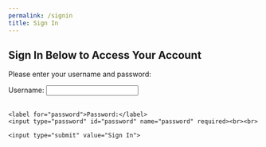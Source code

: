 ```yaml
---
permalink: /signin
title: Sign In
---
```


## Sign In Below to Access Your Account

Please enter your username and password:

<form id="signInForm">
    <label for="username">Username:</label>
    <input type="text" id="username" name="username" required><br><br>

    <label for="password">Password:</label>
    <input type="password" id="password" name="password" required><br><br>

    <input type="submit" value="Sign In">
</form>

<script>
    const apiUrl = '/NART_Movie/api/users.json'; // Relative path on your GitHub Pages website

    document.getElementById('signInForm').addEventListener('submit', function (event) {
        event.preventDefault();

        // Get the entered username and password
        const username = document.getElementById('username').value;
        const password = document.getElementById('password').value;

        // Create an object with the user data
        const userData = {
            username: username,
            password: password
        };

        // Send the user data to your GitHub Pages website
        fetch(apiUrl, {
            method: 'POST',
            headers: {
                'Content-Type': 'application/json'
            },
            body: JSON.stringify(userData)
        })
        .then((response) => {
            if (response.ok) {
                // Handle success, such as redirecting the user
                alert('Sign-in successful!');
            } else {
                // Handle failure, such as displaying an error message
                alert('Sign-in failed. Please try again.');
            }
        })
        .catch((error) => {
            console.error('Error:', error);
        });
    });
</script>